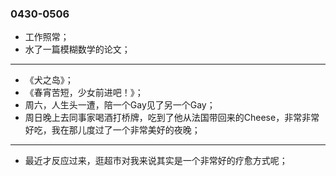 ### 0430-0506
- 工作照常；
- 水了一篇模糊数学的论文；

---

- 《犬之岛》；
- 《春宵苦短，少女前进吧！》；
- 周六，人生头一遭，陪一个Gay见了另一个Gay；
- 周日晚上去同事家喝酒打桥牌，吃到了他从法国带回来的Cheese，非常非常好吃，我在那儿度过了一个非常美好的夜晚；
---
- 最近才反应过来，逛超市对我来说其实是一个非常好的疗愈方式呢；

